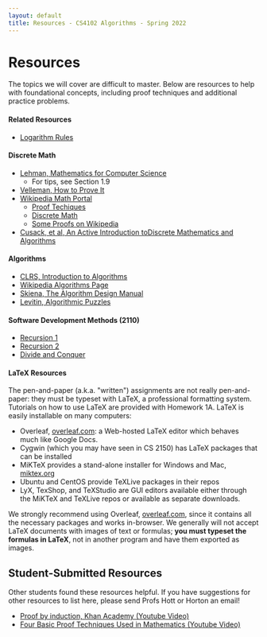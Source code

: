 ```yaml
---
layout: default
title: Resources - CS4102 Algorithms - Spring 2022 
---
```


# Resources

The topics we will cover are difficult to master.  Below are resources to help with foundational concepts, including proof techniques and additional practice problems.

#### Related Resources
- [Logarithm Rules](https://en.wikipedia.org/wiki/List_of_logarithmic_identities)

#### Discrete Math
- [Lehman, Mathematics for Computer Science](pdfs/mcs.pdf)
    - For tips, see Section 1.9
- [Velleman, How to Prove It](https://search.lib.virginia.edu/catalog/u4357637)
- [Wikipedia Math Portal](https://en.wikipedia.org/wiki/Portal:Mathematics)
    - [Proof Techiques](https://en.wikipedia.org/wiki/Mathematical_proof)
    - [Discrete Math](https://en.wikipedia.org/wiki/Discrete_mathematics)
    - [Some Proofs on Wikipedia](https://en.wikipedia.org/wiki/List_of_mathematical_proofs)
- [Cusack, et al, An Active Introduction toDiscrete Mathematics and Algorithms](https://cusack.hope.edu/Notes/Notes/Books/AIDMA/AIDMA.2.7.1.pdf)

#### Algorithms
- [CLRS, Introduction to Algorithms](https://search.lib.virginia.edu/catalog/u6757775)
- [Wikipedia Algorithms Page](https://en.wikipedia.org/wiki/Algorithm)
- [Skiena, The Algorithm Design Manual](https://www.amazon.com/dp/1849967202)
- [Levitin, Algorithmic Puzzles](https://search.lib.virginia.edu/catalog/u7095532)

#### Software Development Methods (2110)
- [Recursion 1](pdfs/31-recursion.pdf)
- [Recursion 2](pdfs/32-recursion.pdf)
- [Divide and Conquer](pdfs/33-divide-and-conquer.pdf)

#### LaTeX Resources
The pen-and-paper (a.k.a. "written") assignments are not really pen-and-paper: they must be typeset with LaTeX, a professional formatting system. Tutorials on how to use LaTeX are provided with Homework 1A. LaTeX is easily installable on many computers: 
- Overleaf, [overleaf.com](http://overleaf.com): a Web-hosted LaTeX editor which behaves much like Google Docs.
- Cygwin (which you may have seen in CS 2150) has LaTeX packages that can be installed
- MiKTeX provides a stand-alone installer for Windows and Mac, [miktex.org](http://miktex.org)
- Ubuntu and CentOS provide TeXLive packages in their repos
- LyX, TexShop, and TeXStudio are GUI editors available either through the MiKTeX and TeXLive repos or available as separate downloads.

We strongly recommend using Overleaf, [overleaf.com](http://overleaf.com), since it contains all the necessary packages and works in-browser. We generally will not accept LaTeX documents with images of text or formulas; **you must typeset the formulas in LaTeX**, not in another program and have them exported as images.


## Student-Submitted Resources

Other students found these resources helpful.  If you have suggestions for other resources to list here, please send Profs Hott or Horton an email!

- [Proof by induction, Khan Academy (Youtube Video)](https://www.youtube.com/watch?v=wblW_M_HVQ8)
- [Four Basic Proof Techniques Used in Mathematics (Youtube Video)](https://www.youtube.com/watch?v=V5tUc-J124s)

